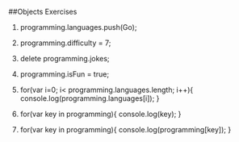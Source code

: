 ##Objects Exercises

1. programming.languages.push(Go);
2. programming.difficulty = 7;
3. delete programming.jokes;
4. programming.isFun = true;
5. for(var i=0; i< programming.languages.length; i++){
	console.log(programming.languages[i]);
	}
	
6. for(var key in programming){
	console.log(key);
	}
7. for(var key in programming){
	console.log(programming[key]);
	}	
